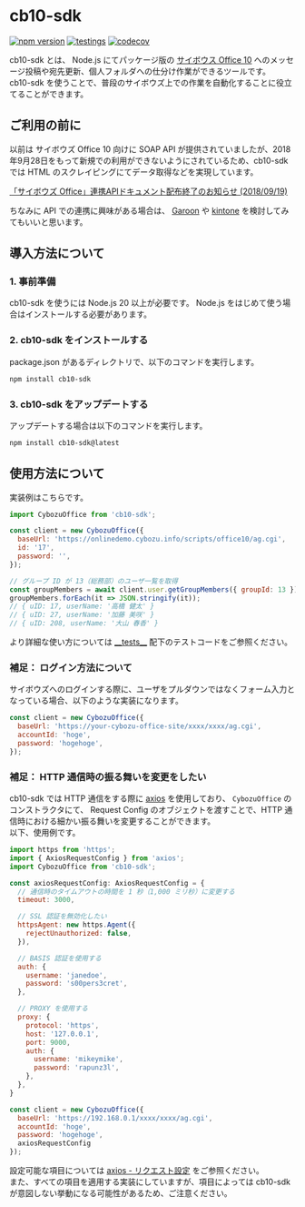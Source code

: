 # cb10-sdk

[![npm version](https://badge.fury.io/js/cb10-sdk.svg)](https://badge.fury.io/js/cb10-sdk)
[![testings](https://github.com/nimzo6689/cb10-sdk/actions/workflows/ci.yaml/badge.svg)](https://github.com/nimzo6689/cb10-sdk/actions/workflows/ci.yaml)
[![codecov](https://codecov.io/gh/nimzo6689/cb10-sdk/graph/badge.svg?token=UMKvjV7TKf)](https://codecov.io/gh/nimzo6689/cb10-sdk)

cb10-sdk とは、 Node.js にてパッケージ版の [サイボウス Office 10](https://office.cybozu.co.jp/price/on-premise/ver10user/) へのメッセージ投稿や宛先更新、個人フォルダへの仕分け作業ができるツールです。  
cb10-sdk を使うことで、普段のサイボウズ上での作業を自動化することに役立てることができます。

## ご利用の前に

以前は サイボウズ Office 10 向けに SOAP API が提供されていましたが、2018年9⽉28⽇をもって新規での利用ができないようにされているため、cb10-sdk では HTML のスクレイピングにてデータ取得などを実現しています。

[「サイボウズ Office」連携APIドキュメント配布終了のお知らせ (2018/09/19)](https://developer.cybozu.io/hc/ja/articles/360015228332--%E3%82%B5%E3%82%A4%E3%83%9C%E3%82%A6%E3%82%BA-Office-%E9%80%A3%E6%90%BAAPI%E3%83%89%E3%82%AD%E3%83%A5%E3%83%A1%E3%83%B3%E3%83%88%E9%85%8D%E5%B8%83%E7%B5%82%E4%BA%86%E3%81%AE%E3%81%8A%E7%9F%A5%E3%82%89%E3%81%9B-2018-09-19-)

ちなみに API での連携に興味がある場合は、 [Garoon](https://garoon.cybozu.co.jp/) や [kintone](https://kintone.cybozu.co.jp/) を検討してみてもいいと思います。

## 導入方法について

### 1. 事前準備

cb10-sdk を使うには Node.js 20 以上が必要です。
Node.js をはじめて使う場合はインストールする必要があります。

### 2. cb10-sdk をインストールする

package.json があるディレクトリで、以下のコマンドを実行します。

```bash
npm install cb10-sdk
```

### 3. cb10-sdk をアップデートする

アップデートする場合は以下のコマンドを実行します。

```bash
npm install cb10-sdk@latest
```

## 使用方法について

実装例はこちらです。

```js
import CybozuOffice from 'cb10-sdk';

const client = new CybozuOffice({
  baseUrl: 'https://onlinedemo.cybozu.info/scripts/office10/ag.cgi',
  id: '17',
  password: '',
});

// グループ ID が 13（総務部）のユーザ一覧を取得
const groupMembers = await client.user.getGroupMembers({ groupId: 13 });
groupMembers.forEach(it => JSON.stringify(it));
// { uID: 17, userName: '高橋 健太' }
// { uID: 27, userName: '加藤 美咲' }
// { uID: 208, userName: '大山 春香' }
```

より詳細な使い方については [\_\_tests\_\_](https://github.com/nimzo6689/cb10-sdk/tree/main/__tests__) 配下のテストコードをご参照ください。

### 補足： ログイン方法について

サイボウズへのログインする際に、ユーザをプルダウンではなくフォーム入力となっている場合、以下のような実装になります。

```js
const client = new CybozuOffice({
  baseUrl: 'https://your-cybozu-office-site/xxxx/xxxx/ag.cgi',
  accountId: 'hoge',
  password: 'hogehoge',
});
```

### 補足： HTTP 通信時の振る舞いを変更をしたい

cb10-sdk では HTTP 通信をする際に [axios](https://axios-http.com/) を使用しており、 `CybozuOffice` のコンストラクタにて、 Request Config のオブジェクトを渡すことで、HTTP 通信時における細かい振る舞いを変更することができます。  
以下、使用例です。

```js
import https from 'https';
import { AxiosRequestConfig } from 'axios';
import CybozuOffice from 'cb10-sdk';

const axiosRequestConfig: AxiosRequestConfig = {
  // 通信時のタイムアウトの時間を 1 秒（1,000 ミリ秒）に変更する
  timeout: 3000,

  // SSL 認証を無効化したい
  httpsAgent: new https.Agent({
    rejectUnauthorized: false,
  }),

  // BASIS 認証を使用する
  auth: {
    username: 'janedoe',
    password: 's00pers3cret',
  },

  // PROXY を使用する
  proxy: {
    protocol: 'https',
    host: '127.0.0.1',
    port: 9000,
    auth: {
      username: 'mikeymike',
      password: 'rapunz3l',
    },
  },
}

const client = new CybozuOffice({
  baseUrl: 'https://192.168.0.1/xxxx/xxxx/ag.cgi',
  accountId: 'hoge',
  password: 'hogehoge',
  axiosRequestConfig
});
```

設定可能な項目については [axios - リクエスト設定](https://axios-http.com/ja/docs/req_config) をご参照ください。  
また、すべての項目を適用する実装にしていますが、項目によっては cb10-sdk が意図しない挙動になる可能性があるため、ご注意ください。
